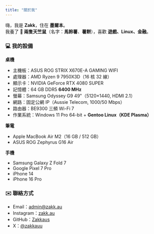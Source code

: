 ```yaml
---
title: "關於我"
---
```


嗨，我是 **Zakk**，住在 **墨爾本**。  
我養了 **🐹 兩隻天竺鼠**（名字：**馬鈴薯**、**薯餅**），喜歡 **遊戲、Linux、金融**。

### 💻 我的設備
**桌機**
- 主機板：ASUS ROG STRIX X670E-A GAMING WIFI  
- 處理器：AMD Ryzen 9 7950X3D（16 核 32 線）  
- 顯示卡：NVIDIA GeForce RTX 4080 SUPER  
- 記憶體：64 GB DDR5 **6400 MHz**  
- 螢幕：Samsung Odyssey G9 49"（5120×1440, HDMI 2.1）  
- 網路：固定公網 IP（Aussie Telecom, 1000/50 Mbps）  
- 路由器：BE9300 三頻 Wi-Fi 7  
- 作業系統：Windows 11 Pro 64-bit + **Gentoo Linux（KDE Plasma）**

**筆電**
- Apple MacBook Air M2（16 GB / 512 GB）  
- ASUS ROG Zephyrus G16 Air

**手機**
- Samsung Galaxy Z Fold 7  
- Google Pixel 7 Pro  
- iPhone 14  
- iPhone 16 Pro

### ✉️ 聯絡方式
- Email：[admin@zakk.au](mailto:admin@zakk.au)  
- Instagram：[zakk.au](https://www.instagram.com/zakk.au/)  
- GitHub：[Zakkaus](https://github.com/Zakkaus)  
- X：[@zakkauu](https://x.com/zakkauu)
